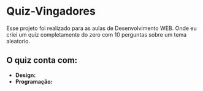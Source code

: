 # Quiz-Vingadores
Esse projeto foi realizado para as aulas de Desenvolvimento WEB. Onde eu criei um quiz completamente do zero com 10 perguntas sobre um tema aleatorio. 
## O quiz conta com: 

* __Design:__
* __Programação:__
